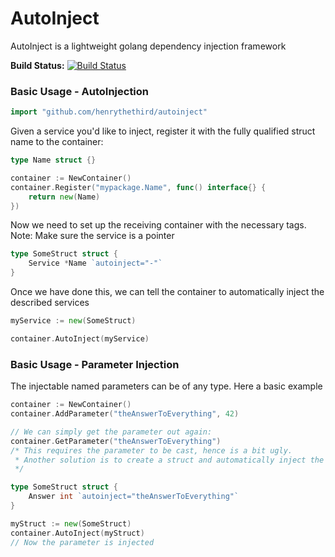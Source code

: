 # AutoInject

AutoInject is a lightweight golang dependency injection framework

**Build Status:** [![Build Status](https://travis-ci.org/henrythethird/autoinject.svg?branch=master)](https://travis-ci.org/henrythethird/autoinject)

### Basic Usage - AutoInjection

```go
import "github.com/henrythethird/autoinject"
```

Given a service you'd like to inject, register it with the fully qualified struct name to the container:
```go
type Name struct {}

container := NewContainer()
container.Register("mypackage.Name", func() interface{} {
    return new(Name)
})
```

Now we need to set up the receiving container with the necessary tags. Note: Make sure the service is a pointer
```go
type SomeStruct struct {
    Service *Name `autoinject="-"`
}
```

Once we have done this, we can tell the container to automatically inject the described services
```go
myService := new(SomeStruct)

container.AutoInject(myService)
```

### Basic Usage - Parameter Injection
The injectable named parameters can be of any type. Here a basic example

```go
container := NewContainer()
container.AddParameter("theAnswerToEverything", 42)

// We can simply get the parameter out again:
container.GetParameter("theAnswerToEverything")
/* This requires the parameter to be cast, hence is a bit ugly.
 * Another solution is to create a struct and automatically inject the named parameter:
 */

type SomeStruct struct {
    Answer int `autoinject="theAnswerToEverything"`
}

myStruct := new(SomeStruct)
container.AutoInject(myStruct)
// Now the parameter is injected
```

